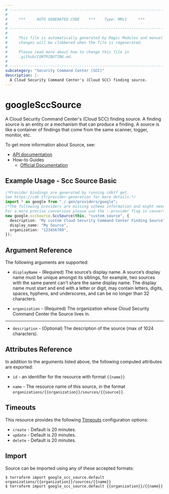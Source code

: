 ```yaml
---
# ----------------------------------------------------------------------------
#
#     ***     AUTO GENERATED CODE    ***    Type: MMv1     ***
#
# ----------------------------------------------------------------------------
#
#     This file is automatically generated by Magic Modules and manual
#     changes will be clobbered when the file is regenerated.
#
#     Please read more about how to change this file in
#     .github/CONTRIBUTING.md.
#
# ----------------------------------------------------------------------------
subcategory: "Security Command Center (SCC)"
description: |-
  A Cloud Security Command Center's (Cloud SCC) finding source.
---
```


# googleSccSource

A Cloud Security Command Center's (Cloud SCC) finding source. A finding
source is an entity or a mechanism that can produce a finding. A source is
like a container of findings that come from the same scanner, logger,
monitor, etc.

To get more information about Source, see:

* [API documentation](https://cloud.google.com/security-command-center/docs/reference/rest/v1/organizations.sources)
* How-to Guides
  * [Official Documentation](https://cloud.google.com/security-command-center/docs)

## Example Usage - Scc Source Basic

```typescript
/*Provider bindings are generated by running cdktf get.
See https://cdk.tf/provider-generation for more details.*/
import * as google from "./.gen/providers/google";
/*The following providers are missing schema information and might need manual adjustments to synthesize correctly: google.
For a more precise conversion please use the --provider flag in convert.*/
new google.sccSource.SccSource(this, "custom_source", {
  description: "My custom Cloud Security Command Center Finding Source",
  display_name: "My Source",
  organization: "123456789",
});

```

## Argument Reference

The following arguments are supported:

*   `displayName` -
    (Required)
    The source’s display name. A source’s display name must be unique
    amongst its siblings, for example, two sources with the same parent
    can't share the same display name. The display name must start and end
    with a letter or digit, may contain letters, digits, spaces, hyphens,
    and underscores, and can be no longer than 32 characters.

*   `organization` -
    (Required)
    The organization whose Cloud Security Command Center the Source
    lives in.

***

* `description` -
  (Optional)
  The description of the source (max of 1024 characters).

## Attributes Reference

In addition to the arguments listed above, the following computed attributes are exported:

*   `id` - an identifier for the resource with format `{{name}}`

*   `name` -
    The resource name of this source, in the format
    `organizations/{{organization}}/sources/{{source}}`.

## Timeouts

This resource provides the following
[Timeouts](https://developer.hashicorp.com/terraform/plugin/sdkv2/resources/retries-and-customizable-timeouts) configuration options:

* `create` - Default is 20 minutes.
* `update` - Default is 20 minutes.
* `delete` - Default is 20 minutes.

## Import

Source can be imported using any of these accepted formats:

```console
$ terraform import google_scc_source.default organizations/{{organization}}/sources/{{name}}
$ terraform import google_scc_source.default {{organization}}/{{name}}
```
